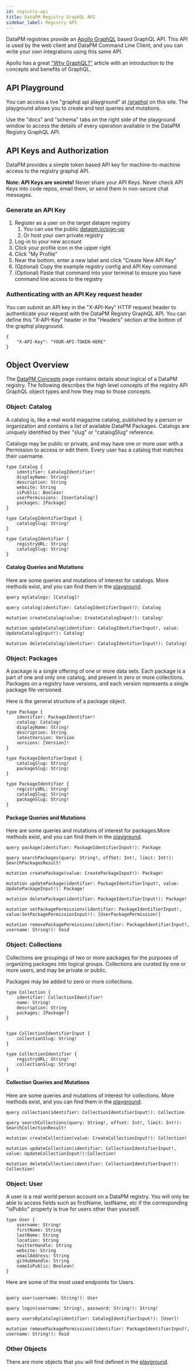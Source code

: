 ```yaml
---
id: registry-api
title: DataPM Registry GraphQL API
sidebar_label: Registry API
---
```


DataPM registries provide an [Apollo GraphQL](https://www.apollographql.com) based GraphQL API. This API is used by the web client and DataPM Command Line Client, and you can write your own integrations using this same API.

Apollo has a great ["Why GraphQL?"](https://www.apollographql.com/docs/intro/benefits/) article with an introduction to the concepts and benefits of GraphQL.

## API Playground

You can access a live "graphql api playground" at [/graphql](/graphql) on this site. The playground allows you to create and test queries and mutations.

Use the "docs" and "schema" tabs on the right side of the playground window to access the details of every operation available in the DataPM Registry GraphQL API.

## API Keys and Authorization

DataPM provides a simple token based API key for machine-to-machine access to the registry graphql API.

**Note: API Keys are secrets!** Never share your API Keys. Never check API Keys into code repos, email them, or send them in non-secure chat messages.

### Generate an API Key

1. Register as a user on the target datapm registry
    1. You can use the public [datapm.io/sign-up](https://datapm.io/sign-up)
    1. Or host your own private registry
1. Log-in to your new account
1. Click your profile icon in the upper right
1. Click "My Profile"
1. Near the bottom, enter a new label and click "Create New API Key"
1. (Optional) Copy the example registry config and API Key command
1. (Optional) Paste that command into your terminal to ensure you have command line access to the registry

### Authenticating with an API Key request header

You can submit an API key in the "X-API-Key" HTTP request header to authenticate your request with the DataPM Registry GraphQL API. You can define this "X-API-Key" header in the "Headers" section at the bottom of the graphql playground.

```
{
    "X-API-Key": "YOUR-API-TOKEN-HERE"
}
```

## Object Overview

The [DataPM Concepts](concepts.md) page contains details about logical of a DataPM registry. The following describes the high level concepts of the registry API GraphQL object types and how they map to those concepts.

### Object: Catalog

A catalog is, like a real world magazine catalog, published by a person or organization and contains a list of available DataPM Packages. Catalogs are uniquely identified by their "slug" or "catalogSlug" reference.

Catalogs may be public or private, and may have one or more user with a Permission to access or edit them. Every user has a catalog that matches their username.

```
type Catalog {
    identifier: CatalogIdentifier!
    displayName: String!
    description: String
    website: String
    isPublic: Boolean!
    userPermissions: [UserCatalog!]
    packages: [Package]
}

type CatalogIdentifierInput {
    catalogSlug: String!
}

type CatalogIdentifier {
    registryURL: String!
    catalogSlug: String!
}
```

#### Catalog Queries and Mutations

Here are some queries and mutations of interest for catalogs. More methods exist, and you can find them in the [playground](/playground).

```gql
query myCatalogs: [Catalog]!

query catalog(identifier: CatalogIdentifierInput!): Catalog

mutation createCatalog(value: CreateCatalogInput!): Catalog!

mutation updateCatalog(identifier: CatalogIdentifierInput!, value: UpdateCatalogInput!): Catalog!

mutation deleteCatalog(identifier: CatalogIdentifierInput!): Catalog!
```

### Object: Packages

A package is a single offering of one or more data sets. Each package is a part of one and only one catalog, and present in zero or more collections. Packages on a registry have versions, and each version represents a single package file versioned.

Here is the general structure of a package object.

```
type Package {
    identifier: PackageIdentifier!
    catalog: Catalog!
    displayName: String!
    description: String
    latestVersion: Version
    versions: [Version]!
}

type PackageIdentifierInput {
    catalogSlug: String!
    packageSlug: String!
}

type PackageIdentifier {
    registryURL: String!
    catalogSlug: String!
    packageSlug: String!
}
```

#### Package Queries and Mutations

Here are some queries and mutations of interest for packages.More methods exist, and you can find them in the [playground](/playground).

```gql
query package(identifier: PackageIdentifierInput!): Package

query searchPackages(query: String!, offSet: Int!, limit: Int!): SearchPackagesResult!

mutation createPackage(value: CreatePackageInput!): Package!

mutation updatePackage(identifier: PackageIdentifierInput!, value: UpdatePackageInput!): Package!

mutation deletePackage(identifier: PackageIdentifierInput!): Package!

mutation setPackagePermissions(identifier: PackageIdentifierInput!, value:SetPackagePermissionInput!): [UserPackagePermission!]

mutation removePackagePermissions(identifier: PackageIdentifierInput!, username: String!): Void

```

### Object: Collections

Collections are groupings of two or more packages for the purposes of organizing packages into logical groups. Collections are curated by one or more users, and may be private or public.

Packages may be added to zero or more collections.

```text
type Collection {
    identifier: CollectionIdentifier!
    name: String!
    description: String
    packages: [Package!]
}


type CollectionIdentifierInput {
    collectionSlug: String!
}

type CollectionIdentifier {
    registryURL: String!
    collectionSlug: String!
}

```

#### Collection Queries and Mutations

Here are some queries and mutations of interest for collections. More methods exist, and you can find them in the [playground](/playground).

```
query collection(identifier: CollectionIdentifierInput!): Collection

query searchCollections(query: String!, offset: Int!, limit: Int!): SearchCollectionResult!

mutation createCollection(value: CreateCollectionInput!): Collection!

mutation updateCollection(identifier: CollectionIdentifierInput!, value: UpdateCollectionInput!):Collection!

mutation deleteCollection(identifier: CollectionIdentifierInput!): Collection!

```

### Object: User

A user is a real world person account on a DataPM registry. You will only be able to access fields such as firstName, lastName, etc if the corresponding "isPublic" property is true for users other than yourself.

```text
type User {
    username: String!
    firstName: String
    lastName: String
    location: String
    twitterHandle: String
    website: String
    emailAddress: String
    gitHubHandle: String
    nameIsPublic: Boolean!
}
```

Here are some of the most used endpoints for Users.

```text

query user(username: String!): User

query login(username: String!, password: String!): String!

query usersByCatalog(identifier: CatalogIdentifierInput!): [User]!

mutation removePackagePermissions(identifier: PackageIdentifierInput!, username: String!): Void

```

### Other Objects

There are more objects that you will find defined in the [playground](/playground).
